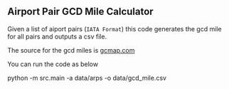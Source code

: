 ## Airport Pair GCD Mile Calculator

Given a list of aiport pairs (`IATA Format`) this code generates the gcd mile for all pairs and outputs a csv file.

The source for the gcd miles is [gcmap.com](http://www.gcmap.com/)

You can run the code as below

python -m src.main -a data/arps -o data/gcd_mile.csv